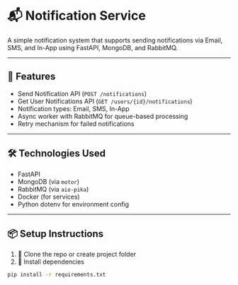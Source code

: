# 📬 Notification Service

A simple notification system that supports sending notifications via Email, SMS, and In-App using FastAPI, MongoDB, and RabbitMQ.

---

## 🚀 Features

- Send Notification API (`POST /notifications`)
- Get User Notifications API (`GET /users/{id}/notifications`)
- Notification types: Email, SMS, In-App
- Async worker with RabbitMQ for queue-based processing
- Retry mechanism for failed notifications

---

## 🛠 Technologies Used

- FastAPI
- MongoDB (via `motor`)
- RabbitMQ (via `aio-pika`)
- Docker (for services)
- Python dotenv for environment config

---

## 📦 Setup Instructions

1. 📂 Clone the repo or create project folder
2. 🐍 Install dependencies

```bash
pip install -r requirements.txt
